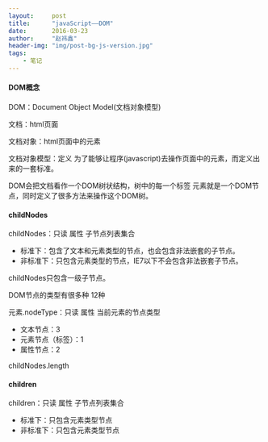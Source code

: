 ```yaml
---
layout:     post
title:      "javaScript——DOM"
date:       2016-03-23
author:     "赵祎鑫"
header-img: "img/post-bg-js-version.jpg"
tags:
    - 笔记
---
```


#### DOM概念

DOM：Document Object Model(文档对象模型)

文档：html页面

文档对象：html页面中的元素

文档对象模型：定义 为了能够让程序(javascript)去操作页面中的元素，而定义出来的一套标准。

DOM会把文档看作一个DOM树状结构，树中的每一个标签 元素就是一个DOM节点，同时定义了很多方法来操作这个DOM树。

#### childNodes

childNodes：只读 属性 子节点列表集合

 * 标准下：包含了文本和元素类型的节点，也会包含非法嵌套的子节点。
 * 非标准下：只包含元素类型的节点，IE7以下不会包含非法嵌套子节点。
 
childNodes只包含一级子节点。 
 
DOM节点的类型有很多种 12种

元素.nodeType：只读 属性 当前元素的节点类型

 * 文本节点：3
 * 元素节点（标签）：1 
 * 属性节点：2

childNodes.length

#### children

children：只读 属性 子节点列表集合

 * 标准下：只包含元素类型节点
 * 非标准下：只包含元素类型节点

